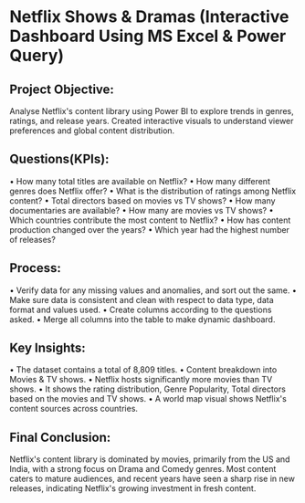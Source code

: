 # Netflix Shows & Dramas (Interactive Dashboard Using MS Excel & Power Query)
## Project Objective:
Analyse Netflix's content library using Power BI to explore trends in genres, ratings, and release years. Created interactive visuals to understand viewer preferences and global content distribution. 
## Questions(KPIs):
•	How many total titles are available on Netflix?
•	How many different genres does Netflix offer?
•	What is the distribution of ratings among Netflix content?
•	Total directors based on movies vs TV shows?
•	How many documentaries are available?
•	How many are movies vs TV shows?
•	Which countries contribute the most content to Netflix?
•	How has content production changed over the years?
•	Which year had the highest number of releases?
## Process:
•	 Verify data for any missing values and anomalies, and sort out the same.
•	Make sure data is consistent and clean with respect to data type, data format and values used.
•	Create columns according to the questions asked.
•	Merge all columns into the table to make dynamic dashboard.
## Key Insights:
•	The dataset contains a total of 8,809 titles.
•	Content breakdown into Movies & TV shows.
•	Netflix hosts significantly more movies than TV shows.
•	It shows the rating distribution, Genre Popularity, Total directors based on the movies and TV shows.
•	A world map visual shows Netflix's content sources across countries.
## Final Conclusion:
Netflix's content library is dominated by movies, primarily from the US and India, with a strong focus on Drama and Comedy genres. Most content caters to mature audiences, and recent years have seen a sharp rise in new releases, indicating Netflix's growing investment in fresh content.

